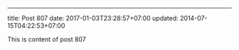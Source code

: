 ---
title: Post 807
date: 2017-01-03T23:28:57+07:00
updated: 2014-07-15T04:22:53+07:00

This is content of post 807